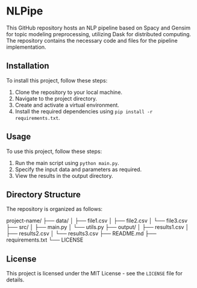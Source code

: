# NLPipe
This GitHub repository hosts an NLP pipeline based on Spacy and Gensim for topic modeling preprocessing, utilizing Dask for distributed computing. The repository contains the necessary code and files for the pipeline implementation.

## Installation

To install this project, follow these steps:

1. Clone the repository to your local machine.
2. Navigate to the project directory.
3. Create and activate a virtual environment.
4. Install the required dependencies using `pip install -r requirements.txt`.

## Usage

To use this project, follow these steps:

1. Run the main script using `python main.py`.
2. Specify the input data and parameters as required.
3. View the results in the output directory.

## Directory Structure

The repository is organized as follows:

project-name/
├── data/
│   ├── file1.csv
│   ├── file2.csv
│   └── file3.csv
├── src/
│   ├── main.py
│   └── utils.py
├── output/
│   ├── results1.csv
│   ├── results2.csv
│   └── results3.csv
├── README.md
├── requirements.txt
└── LICENSE

## License

This project is licensed under the MIT License - see the `LICENSE` file for details.